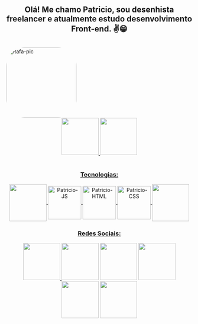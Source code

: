 <div align="center" font-color="yellow"><h2>Olá! Me chamo Patricio, sou desenhista freelancer e atualmente estudo desenvolvimento Front-end. ✌😁<h2></div>
  <img align="center" alt="Rafa-pic" left="20" height="190" style="border-radius:50px;" src="https://cdn.discordapp.com/attachments/732645583227191489/962395695220928562/ezgif.com-gif-maker.gif">
<div align="center">
  <a href="https://github.com/Berkzrx">
  <img height="100em" src="https://github-readme-stats.vercel.app/api?username=Berkzrx&show_icons=true&theme=gotham&include_all_commits=true&count_private=true"/>
  <img height="100em" src="https://github-readme-stats.vercel.app/api/top-langs/?username=Berkzrx&layout=compact&langs_count=7&theme=gotham"/>
</div>
  
<div align="center" style="display: inline_block"><br>
  <h3>Tecnologias:</h3>
  <img align="center" height="100" src="https://cdn.discordapp.com/attachments/732645583227191489/962763006280884234/Chaves_png.png">
  <img align="center" alt="Patricio-JS" height="90" width="90" src="https://cdn.discordapp.com/attachments/732645583227191489/962401418365517854/js_icon.png">
  <img align="center" alt="Patricio-HTML" height="90" width="90" src="https://cdn.discordapp.com/attachments/732645583227191489/962402404907774083/html_icon.png">
  <img align="center" alt="Patricio-CSS" height="90" width="90" src="https://cdn.discordapp.com/attachments/732645583227191489/962403371397033984/css_icon.png">
  <img align="center" height="100" src="https://cdn.discordapp.com/attachments/732645583227191489/962763414965465098/chaves_2_png.png">
</div>
  
  
 
<div align="center"> 
  <h3>Redes Sociais:</h3>
  <img height="100" src="https://cdn.discordapp.com/attachments/732645583227191489/962763006280884234/Chaves_png.png">
  <a href="https://www.youtube.com/channel/UCkTQ-C_VU5QHBjoWNY5y3Tw" target="_blank"><img height="100" src="https://cdn.discordapp.com/attachments/732645583227191489/962406476276715530/youtube_icon.png" target="_blank"></a>
  <a href="https://www.instagram.com/berkz.art/" target="_blank"><img height="100" src="https://cdn.discordapp.com/attachments/732645583227191489/962406477656621146/insta_icon.png" target="_blank"></a>
  <a href = "mailto:patricio.grange49@gmail.com"><img height="100" src="https://cdn.discordapp.com/attachments/732645583227191489/962406476486438952/email_icon.png" target="_blank"></a>
  <a href="https://www.linkedin.com/in/patricio-diniz-7a914a162/" target="_blank"><img height="100" src="https://cdn.discordapp.com/attachments/732645583227191489/962408558568288296/linkedin_icon.png" target="_blank"></a> 
  <img height="100" src="https://cdn.discordapp.com/attachments/732645583227191489/962763414965465098/chaves_2_png.png">
 
</div>
